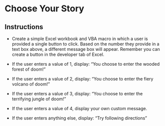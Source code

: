 # Choose Your Story

## Instructions

  * Create a simple Excel workbook and VBA macro in which a user is provided a single button to click. Based on the number they provide in a text box above, a different message box will appear. Remember you can create a button in the       developer tab of Excel. 

  * If the user enters a value of 1, display: “You choose to enter the wooded forest of doom!”

  * If the user enters a value of 2, display: “You choose to enter the fiery volcano of doom!”

  * If the user enters a value of 3, display: “You choose to enter the terrifying jungle of doom!”

  * If the user enters a value of 4, display your own custom message.

  * If the user enters anything else, display: “Try following directions”

